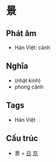 # 景

## Phát âm
* Hán Việt: cảnh

## Nghĩa
* (nhật kinh)
* phong cảnh

## Tags
* Hán Việt

## Cấu trúc
* 景 = [日](日.md) [京](京.md)

<script>window.HANZI_FIELD='景';</script>